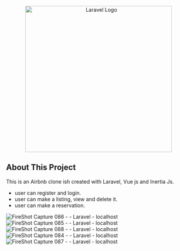 <p align="center"><a href="https://laravel.com" target="_blank"><img src="https://raw.githubusercontent.com/laravel/art/master/logo-lockup/5%20SVG/2%20CMYK/1%20Full%20Color/laravel-logolockup-cmyk-red.svg" width="400" alt="Laravel Logo"></a></p>

## About This Project

This is an Airbnb clone ish created with Laravel, Vue js and Inertia Js.
- user can register and login.
- user can make a listing, view and delete it.
- user can make a reservation. 


![FireShot Capture 086 - - Laravel - localhost](https://user-images.githubusercontent.com/88755979/232253833-90f22573-39c2-4cc2-bb1e-be99710ed6d0.png)
![FireShot Capture 085 - - Laravel - localhost](https://user-images.githubusercontent.com/88755979/232253834-f0d7ea54-9bd6-48a5-9f33-5f218380b2fe.png)
![FireShot Capture 088 - - Laravel - localhost](https://user-images.githubusercontent.com/88755979/232253835-ea5706fd-0229-4716-b9a3-ab19f3e6b144.png)
![FireShot Capture 084 - - Laravel - localhost](https://user-images.githubusercontent.com/88755979/232253837-8a43cfeb-de68-46a4-8fa5-7e427dc2a0d6.png)
![FireShot Capture 087 - - Laravel - localhost](https://user-images.githubusercontent.com/88755979/232253891-36dc1b85-d83f-4c95-9e34-3ba062a3232b.png)
